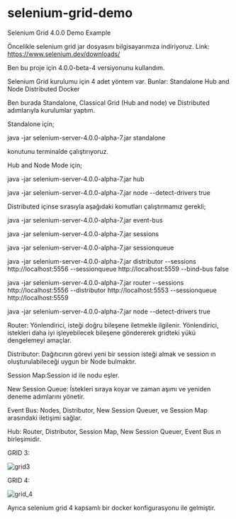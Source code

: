 # selenium-grid-demo
Selenium Grid 4.0.0 Demo Example 


Öncelikle selenium grid jar dosyasını bilgisayarımıza indiriyoruz. 
Link: https://www.selenium.dev/downloads/

Ben bu proje için 4.0.0-beta-4 versiyonunu kullandım.

Selenium Grid kurulumu için 4 adet yöntem var. Bunlar:
Standalone
Hub and Node
Distributed
Docker

Ben burada Standalone, Classical Grid (Hub and node) ve Distributed adımlarıyla kurulumlar yaptım.

Standalone için;

java -jar selenium-server-4.0.0-alpha-7.jar standalone

konutunu terminalde çalıştırıyoruz.


Hub and Node Mode için;

java -jar selenium-server-4.0.0-alpha-7.jar hub

java -jar selenium-server-4.0.0-alpha-7.jar node --detect-drivers true


Distributed içinse sırasıyla aşağıdaki komutları çalıştırmamız gerekli;

java -jar selenium-server-4.0.0-alpha-7.jar  event-bus

java -jar selenium-server-4.0.0-alpha-7.jar sessions

java -jar selenium-server-4.0.0-alpha-7.jar sessionqueue

java -jar selenium-server-4.0.0-alpha-7.jar distributor --sessions http://localhost:5556 --sessionqueue http://localhost:5559 --bind-bus false

java -jar selenium-server-4.0.0-alpha-7.jar router --sessions http://localhost:5556 --distributor http://localhost:5553 --sessionqueue http://localhost:5559

java -jar selenium-server-4.0.0-alpha-7.jar node --detect-drivers true


Router: Yönlendirici, isteği doğru bileşene iletmekle ilgilenir.
Yönlendirici, istekleri daha iyi işleyebilecek bileşene göndererek gridteki yükü dengelemeyi amaçlar.

Distributor: Dağıtıcının görevi yeni bir session isteği almak ve session ın oluşturulabileceği uygun bir Node bulmaktır.

Session Map:Session id ile nodu eşler.

New Session Queue: İstekleri sıraya koyar ve zaman aşımı ve yeniden deneme adımlarını yönetir.

Event Bus: Nodes, Distributor, New Session Queuer, ve Session Map  arasındaki iletişimi sağlar.

Hub: Router, Distributor, Session Map, New Session Queuer, Event Bus ın birleşimidir.

GRID 3:

![grid3](https://user-images.githubusercontent.com/28295071/124995936-c7dbac00-e050-11eb-97f7-17f4029ec271.png)

GRID 4:

![grid_4](https://user-images.githubusercontent.com/28295071/124996059-ffe2ef00-e050-11eb-8dd3-a430eab5d918.png)

Ayrıca selenium grid 4 kapsamlı bir docker konfigurasyonu ile gelmiştir.
